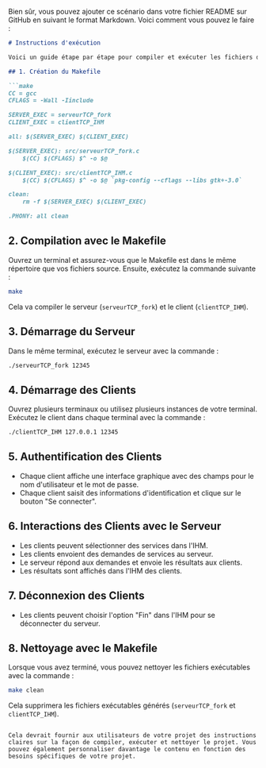 Bien sûr, vous pouvez ajouter ce scénario dans votre fichier README sur GitHub en suivant le format Markdown. Voici comment vous pouvez le faire :

```markdown
# Instructions d'exécution

Voici un guide étape par étape pour compiler et exécuter les fichiers du serveur et du client en utilisant un Makefile.

## 1. Création du Makefile

```make
CC = gcc
CFLAGS = -Wall -Iinclude

SERVER_EXEC = serveurTCP_fork
CLIENT_EXEC = clientTCP_IHM

all: $(SERVER_EXEC) $(CLIENT_EXEC)

$(SERVER_EXEC): src/serveurTCP_fork.c
	$(CC) $(CFLAGS) $^ -o $@

$(CLIENT_EXEC): src/clientTCP_IHM.c
	$(CC) $(CFLAGS) $^ -o $@ `pkg-config --cflags --libs gtk+-3.0`

clean:
	rm -f $(SERVER_EXEC) $(CLIENT_EXEC)

.PHONY: all clean
```

## 2. Compilation avec le Makefile

Ouvrez un terminal et assurez-vous que le Makefile est dans le même répertoire que vos fichiers source. Ensuite, exécutez la commande suivante :

```bash
make
```

Cela va compiler le serveur (`serveurTCP_fork`) et le client (`clientTCP_IHM`).

## 3. Démarrage du Serveur

Dans le même terminal, exécutez le serveur avec la commande :

```bash
./serveurTCP_fork 12345
```

## 4. Démarrage des Clients

Ouvrez plusieurs terminaux ou utilisez plusieurs instances de votre terminal. Exécutez le client dans chaque terminal avec la commande :

```bash
./clientTCP_IHM 127.0.0.1 12345
```

## 5. Authentification des Clients

- Chaque client affiche une interface graphique avec des champs pour le nom d'utilisateur et le mot de passe.
- Chaque client saisit des informations d'identification et clique sur le bouton "Se connecter".

## 6. Interactions des Clients avec le Serveur

- Les clients peuvent sélectionner des services dans l'IHM.
- Les clients envoient des demandes de services au serveur.
- Le serveur répond aux demandes et envoie les résultats aux clients.
- Les résultats sont affichés dans l'IHM des clients.

## 7. Déconnexion des Clients

- Les clients peuvent choisir l'option "Fin" dans l'IHM pour se déconnecter du serveur.

## 8. Nettoyage avec le Makefile

Lorsque vous avez terminé, vous pouvez nettoyer les fichiers exécutables avec la commande :

```bash
make clean
```

Cela supprimera les fichiers exécutables générés (`serveurTCP_fork` et `clientTCP_IHM`).
```

Cela devrait fournir aux utilisateurs de votre projet des instructions claires sur la façon de compiler, exécuter et nettoyer le projet. Vous pouvez également personnaliser davantage le contenu en fonction des besoins spécifiques de votre projet.
